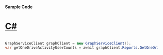#### Sample Code
# [C#](#tab/Csharp)

```C#

GraphServiceClient graphClient = new GraphServiceClient();
var getOneDriveActivityUserCounts = await graphClient.Reports.GetOneDriveActivityUserCounts().Request().GetAsync();

```